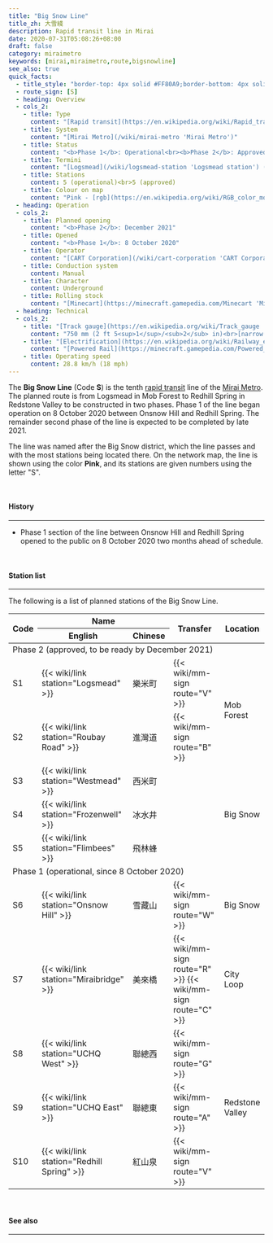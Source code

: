```yaml
---
title: "Big Snow Line"
title_zh: 大雪綫
description: Rapid transit line in Mirai
date: 2020-07-31T05:08:26+08:00
draft: false
category: miraimetro
keywords: [mirai,miraimetro,route,bigsnowline]
see_also: true
quick_facts:
  - title_style: "border-top: 4px solid #FF80A9;border-bottom: 4px solid #FF80A9;padding:2px 0;"
  - route_sign: [S]
  - heading: Overview
  - cols_2:
    - title: Type
      content: "[Rapid transit](https://en.wikipedia.org/wiki/Rapid_transit 'Rapid transit')"
    - title: System
      content: "[Mirai Metro](/wiki/mirai-metro 'Mirai Metro')"
    - title: Status
      content: "<b>Phase 1</b>: Operational<br><b>Phase 2</b>: Approved"
    - title: Termini
      content: "[Logsmead](/wiki/logsmead-station 'Logsmead station') (after December 2021)<br>[Onsnow Hill](/wiki/onsnow-hill-station 'Onsnow Hill station') (until December 2021)<br>[Redhill Spring](/wiki/redhill-spring-station 'Redhill Spring station')"
    - title: Stations
      content: 5 (operational)<br>5 (approved)
    - title: Colour on map
      content: "Pink - [rgb](https://en.wikipedia.org/wiki/RGB_color_model 'RGB color model')(255,128,169)"
  - heading: Operation
  - cols_2:
    - title: Planned opening
      content: "<b>Phase 2</b>: December 2021"
    - title: Opened
      content: "<b>Phase 1</b>: 8 October 2020"
    - title: Operator
      content: "[CART Corporation](/wiki/cart-corporation 'CART Corporation')"
    - title: Conduction system
      content: Manual
    - title: Character
      content: Underground
    - title: Rolling stock
      content: "[Minecart](https://minecraft.gamepedia.com/Minecart 'Minecart')<br>(Pink [Concrete](https://minecraft.gamepedia.com/Concrete 'Concrete'))"
  - heading: Technical
  - cols_2:
    - title: "[Track gauge](https://en.wikipedia.org/wiki/Track_gauge 'Track gauge')"
      content: "750 mm (2 ft ​5<sup>1</sup>/<sub>2</sub> in)<br>[narrow gauge](https://en.wikipedia.org/wiki/Narrow-gauge_railway 'Narrow-gauge railway')"
    - title: "[Electrification](https://en.wikipedia.org/wiki/Railway_electrification_system 'Railway electrification system')"
      content: "[Powered Rail](https://minecraft.gamepedia.com/Powered_Rail 'Powered Rail')"
    - title: Operating speed
      content: 28.8 km/h (18 mph)
---
```


The **Big Snow Line** (Code **S**) is the tenth [rapid transit](https://en.wikipedia.org/wiki/Rapid_transit "Rapid transit") line of the [Mirai Metro](/wiki/mirai-metro "Mirai Metro"). The planned route is from Logsmead in Mob Forest to Redhill Spring in Redstone Valley to be constructed in two phases. Phase 1 of the line began operation on 8 October 2020 between Onsnow Hill and Redhill Spring. The remainder second phase of the line is expected to be completed by late 2021.

The line was named after the Big Snow district, which the line passes and with the most stations being located there. On the network map, the line is shown using the color **<span class="text-bsl">Pink</span>**, and its stations are given numbers using the letter \"S\".

<br>

#### History

---

- Phase 1 section of the line between Onsnow Hill and Redhill Spring opened to the public on 8 October 2020 two months ahead of schedule.

<br>

#### Station list

---

The following is a list of planned stations of the Big Snow Line.

<div class="table-responsive">
  <table class="table table-sm table-bordered table-700 text-center">
    <thead class="bigsnowline">
      <tr>
        <th rowspan="2">Code</th>
        <th colspan="2" class="border-bottom-0">Name</th>
        <th rowspan="2">Transfer</th>
        <th rowspan="2">Location</th>
      </tr>
      <tr>
        <th>English</th>
        <th>Chinese</th>
      </tr>
    </thead>
    <tbody>
      <tr>
        <td colspan="5" class="alert-warning font-weight-bold">
          Phase 2 <span class="small font-italic font-weight-bold">(approved, to be ready by December 2021)</span>
        </td>
      <tr>
      <tr>
        <td>
          <span class="station-code station-code-sm station-code-sl rounded-circle">S1</span>
        </td>
        <td>{{< wiki/link station="Logsmead" >}}</td>
        <td>樂米町</td>
        <td>
          {{< wiki/mm-sign route="V" >}}
        </td>
        <td rowspan="2">Mob Forest</td>
      </tr>
      <tr>
        <td>
          <span class="station-code station-code-sm station-code-sl rounded-circle">S2</span>
        </td>
        <td>{{< wiki/link station="Roubay Road" >}}</td>
        <td>進灣道</td>
        <td>
          {{< wiki/mm-sign route="B" >}}
        </td>
      </tr>
      <tr>
        <td>
          <span class="station-code station-code-sm station-code-sl rounded-circle">S3</span>
        </td>
        <td>{{< wiki/link station="Westmead" >}}</td>
        <td>西米町</td>
        <td></td>
        <td rowspan="3">Big Snow</td>
      </tr>
      <tr>
        <td>
          <span class="station-code station-code-sm station-code-sl rounded-circle">S4</span>
        </td>
        <td>{{< wiki/link station="Frozenwell" >}}</td>
        <td>冰水井</td>
        <td></td>
      </tr>
      <tr>
        <td>
          <span class="station-code station-code-sm station-code-sl rounded-circle">S5</span>
        </td>
        <td>{{< wiki/link station="Flimbees" >}}</td>
        <td>飛林蜂</td>
        <td></td>
      </tr>
      <tr>
        <td colspan="5" class="alert-success font-weight-bold">
          Phase 1 <span class="small font-italic font-weight-bold">(operational, since 8 October 2020)</span>
        </td>
      <tr>
      <tr>
        <td>
          <span class="station-code station-code-sm station-code-sl rounded-circle">S6</span>
        </td>
        <td>{{< wiki/link station="Onsnow Hill" >}}</td>
        <td>雪藏山</td>
        <td>
          {{< wiki/mm-sign route="W" >}}
        </td>
        <td>Big Snow</td>
      </tr>
      <tr>
        <td>
          <span class="station-code station-code-sm station-code-sl rounded-circle">S7</span>
        </td>
        <td>{{< wiki/link station="Miraibridge" >}}</td>
        <td>美來橋</td>
        <td>
          {{< wiki/mm-sign route="R" >}}
          {{< wiki/mm-sign route="C" >}}
        </td>
        <td>City Loop</td>
      </tr>
      <tr>
        <td>
          <span class="station-code station-code-sm station-code-sl rounded-circle">S8</span>
        </td>
        <td>{{< wiki/link station="UCHQ West" >}}</td>
        <td>聯總西</td>
        <td>
          {{< wiki/mm-sign route="G" >}}
        </td>
        <td rowspan="4">Redstone Valley</td>
      </tr>
      <tr>
        <td>
          <span class="station-code station-code-sm station-code-sl rounded-circle">S9</span>
        </td>
        <td>{{< wiki/link station="UCHQ East" >}}</td>
        <td>聯總東</td>
        <td>
          {{< wiki/mm-sign route="A" >}}
        </td>
      </tr>
      <tr>
        <td>
          <span class="station-code station-code-sm-dd station-code-sl rounded-circle">S10</span>
        </td>
        <td>{{< wiki/link station="Redhill Spring" >}}</td>
        <td>紅山泉</td>
        <td>
          {{< wiki/mm-sign route="V" >}}
        </td>
      </tr>
    </tbody>
  </table>
</div>

<br>

#### See also

---